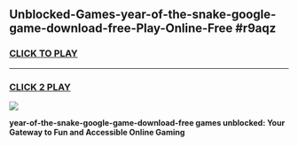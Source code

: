 
## Unblocked-Games-year-of-the-snake-google-game-download-free-Play-Online-Free #r9aqz
<h3>
<a href="https://us.freeplayer.one?title=year-of-the-snake-google-game-download-free&ref=10M">CLICK TO PLAY</a></h3>
<hr>

<h3>
<a href="https://us.freeplayer.one?title=year-of-the-snake-google-game-download-free&ref=10M">CLICK 2 PLAY</a>
  
</h3>

<a href="https://us.freeplayer.one?title=year-of-the-snake-google-game-download-free&ref=10M"><img src="https://clearcache.store/games.png"></a>


**year-of-the-snake-google-game-download-free games unblocked: Your Gateway to Fun and Accessible Online Gaming**
